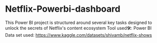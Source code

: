 # Netflix-Powerbi-dashboard
This Power BI project is structured around several key tasks designed to unlock the secrets of Netflix's content ecosystem
Tool used🛠️: Power BI
Data set used: https://www.kaggle.com/datasets/shivamb/netflix-shows 
